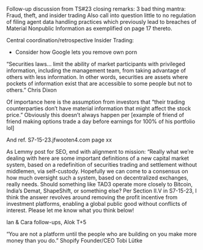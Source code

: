 Follow-up discussion from TS#23 closing remarks:
3 bad thing mantra: Fraud, theft, and insider trading
Also call into question little to no regulation of filing agent data handling practices which previously lead to breaches of Material Nonpublic Information as exemplified on page 17 thereto.

Central coordination/retrospective Insider Trading:
- Consider how Google lets you remove own porn

“Securities laws… limit the ability of market participants with privileged information, including the management team, from taking advantage of others with less information. In other words, securities are assets where pockets of information exist that are accessible to some people but not to others.”
Chris Dixon

Of importance here is the assumption from investors that “their trading counterparties don’t have material information that might affect the stock price.” Obviously this doesn’t always happen per [example of friend of friend making options trade a day before earnings for 100% of his portfolio lol]

And ref. S7-15-23.jfwooten4.com page xx

As Lemmy post for SEO, end with alignment to mission: “Really what we’re dealing with here are some important definitions of a new capital market system, based on a redefinition of securities trading and settlement without middlemen, via self-custody. Hopefully we can come to a consensus on how much oversight such a system, based on decentralized exchanges, really needs. Should something like TAD3 operate more closely to Bitcoin, India’s Demat, ShapeShift, or something else? Per Section II.V in S7-15-23, I think the answer revolves around removing the profit incentive from investment platforms, enabling a global public good without conflicts of interest. Please let me know what you think below!


Ian & Cara follow-ups, Alok T+5



“You are not a platform until the people who are building on you make more money than you do.”
Shopify Founder/CEO Tobi Lütke